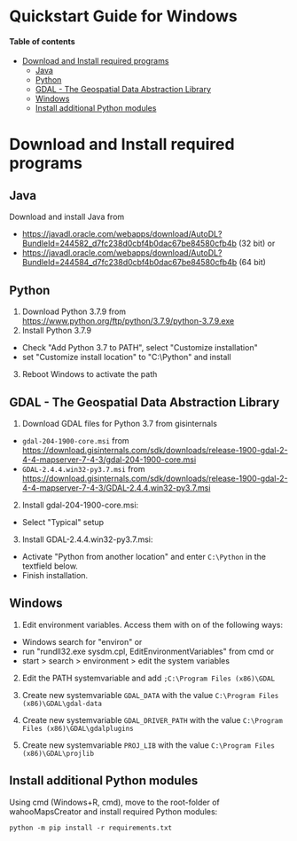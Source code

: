 # Quickstart Guide for Windows <!-- omit in toc -->

#### Table of contents <!-- omit in toc -->
- [Download and Install required programs](#download-and-install-required-programs)
  - [Java](#java)
  - [Python](#python)
  - [GDAL - The Geospatial Data Abstraction Library](#gdal---the-geospatial-data-abstraction-library)
  - [Windows](#windows)
  - [Install additional Python modules](#install-additional-python-modules)

# Download and Install required programs

## Java
Download and install Java from
  * https://javadl.oracle.com/webapps/download/AutoDL?BundleId=244582_d7fc238d0cbf4b0dac67be84580cfb4b (32 bit) or
  * https://javadl.oracle.com/webapps/download/AutoDL?BundleId=244584_d7fc238d0cbf4b0dac67be84580cfb4b (64 bit)

## Python
1. Download Python 3.7.9 from https://www.python.org/ftp/python/3.7.9/python-3.7.9.exe
2. Install Python 3.7.9
  * Check "Add Python 3.7 to PATH", select "Customize installation"
  * set "Customize install location" to "C:\Python" and install
3. Reboot Windows to activate the path

## GDAL - The Geospatial Data Abstraction Library
1. Download GDAL files for Python 3.7 from gisinternals
  * `gdal-204-1900-core.msi` from https://download.gisinternals.com/sdk/downloads/release-1900-gdal-2-4-4-mapserver-7-4-3/gdal-204-1900-core.msi
  * `GDAL-2.4.4.win32-py3.7.msi` from https://download.gisinternals.com/sdk/downloads/release-1900-gdal-2-4-4-mapserver-7-4-3/GDAL-2.4.4.win32-py3.7.msi
	
2. Install gdal-204-1900-core.msi: 
  * Select "Typical" setup
	
3. Install GDAL-2.4.4.win32-py3.7.msi:
  * Activate "Python from another location" and enter `C:\Python` in the textfield below. 
  * Finish installation.
	
## Windows
1. Edit environment variables. Access them with on of the following ways:
  * Windows search for "environ" or 
  * run "rundll32.exe sysdm.cpl, EditEnvironmentVariables" from cmd or
  * start > search > environment > edit the system variables
	
2. Edit the PATH systemvariable and add `;C:\Program Files (x86)\GDAL`

3. Create new systemvariable `GDAL_DATA` with the value `C:\Program Files (x86)\GDAL\gdal-data`

4. Create new systemvariable `GDAL_DRIVER_PATH` with the value `C:\Program Files (x86)\GDAL\gdalplugins`

5. Create new systemvariable `PROJ_LIB` with the value `C:\Program Files (x86)\GDAL\projlib`

## Install additional Python modules
Using cmd (Windows+R, cmd), move to the root-folder of wahooMapsCreator and install required Python modules:
```
python -m pip install -r requirements.txt
```